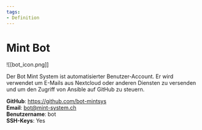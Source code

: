 ```yaml
---
tags:
- Definition
---
```

# Mint Bot

![[bot_icon.png]]

Der Bot Mint System ist automatisierter Benutzer-Account. Er wird verwendet um E-Mails aus Nextcloud oder anderen Diensten zu versenden und um den Zugriff von Ansible auf GitHub zu steuern.

**GitHub**: <https://github.com/bot-mintsys>  
**Email**: bot@mint-system.ch  
**Benutzername**: bot  
**SSH-Keys**: Yes  